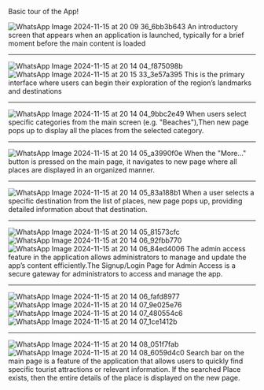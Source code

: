 Basic tour of the App!

![WhatsApp Image 2024-11-15 at 20 09 36_6bb3b643](https://github.com/user-attachments/assets/70df2632-781f-475c-979d-57ff7de88385)
An introductory screen that appears when an application is launched, typically for a brief moment before the main content is loaded
______________________________________________________________________________________________________

![WhatsApp Image 2024-11-15 at 20 14 04_f875098b](https://github.com/user-attachments/assets/2c3c6fbe-d79e-4c9e-b1b6-711d6d69ff6b)![WhatsApp Image 2024-11-15 at 20 15 33_3e57a395](https://github.com/user-attachments/assets/2f7dc1f5-ee93-46ba-8970-7ad21a694566)
This is the primary interface where users can begin their exploration of the region’s landmarks and destinations
______________________________________________________________________________________________________

![WhatsApp Image 2024-11-15 at 20 14 04_9bbc2e49](https://github.com/user-attachments/assets/7cf2290e-b425-4051-ab90-9accdfd29eab)
When users select specific categories from the main screen (e.g. "Beaches"),Then new page pops up to display all the places from the selected category.
______________________________________________________________________________________________________

![WhatsApp Image 2024-11-15 at 20 14 05_a3990f0e](https://github.com/user-attachments/assets/2de844b0-7677-4d88-beee-735f6295dc93)
When the "More..." button is pressed on the main page, it navigates to new page where all places are displayed in an organized manner.
______________________________________________________________________________________________________

![WhatsApp Image 2024-11-15 at 20 14 05_83a188b1](https://github.com/user-attachments/assets/34049f55-9db1-4dbd-a330-a1dd1f4f63f2)
When a user selects a specific destination from the list of places, new page pops up, providing detailed information about that destination.
______________________________________________________________________________________________________

![WhatsApp Image 2024-11-15 at 20 14 05_81573cfc](https://github.com/user-attachments/assets/faeb4fa6-6a53-4c98-bf4b-0cb61e4854b5)
![WhatsApp Image 2024-11-15 at 20 14 06_92fbb770](https://github.com/user-attachments/assets/b7aede36-75b3-462b-ad4f-f18d62e65fe4)
![WhatsApp Image 2024-11-15 at 20 14 06_84ed4006](https://github.com/user-attachments/assets/9b71a1a6-f051-4391-baae-64a459717936)
The admin access feature in the application allows administrators to manage and update the app’s content efficiently.The Signup/Login Page for Admin Access is a secure gateway for administrators to access and manage the app.
______________________________________________________________________________________________________

![WhatsApp Image 2024-11-15 at 20 14 06_fafd8977](https://github.com/user-attachments/assets/329bcc0b-89ff-45a1-a768-b4dc0ba851cc)
![WhatsApp Image 2024-11-15 at 20 14 07_9e025e76](https://github.com/user-attachments/assets/16b6e1ec-1291-46ae-94c3-96ea6a1faf64)
![WhatsApp Image 2024-11-15 at 20 14 07_480554c6](https://github.com/user-attachments/assets/8245113e-a867-41fb-bf55-83b6d995c363)
![WhatsApp Image 2024-11-15 at 20 14 07_1ce1412b](https://github.com/user-attachments/assets/6185c748-b49c-4f58-b6aa-1916dc8e6023)
______________________________________________________________________________________________________

![WhatsApp Image 2024-11-15 at 20 14 08_051f7fab](https://github.com/user-attachments/assets/0a773386-e9a8-40c3-b748-91f9b11e5012)
![WhatsApp Image 2024-11-15 at 20 14 08_6059d4c0](https://github.com/user-attachments/assets/7785edb2-6fea-4a25-b504-315f5f9b62a5)
Search bar on the main page is a feature of the application that allows users to quickly find specific tourist attractions or relevant information. If the searched Place exists, then the entire details of the place is displayed on the new page.


